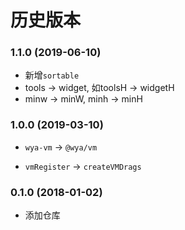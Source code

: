 # 历史版本

### 1.1.0 (2019-06-10)

- 新增`sortable`
- tools -> widget, 如toolsH -> widgetH
- minw -> minW, minh -> minH

### 1.0.0 (2019-03-10)
* `wya-vm` -> `@wya/vm`

- `vmRegister` -> `createVMDrags`

### 0.1.0 (2018-01-02)

* 添加仓库
